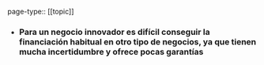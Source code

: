 page-type:: [[topic]]
- ### Para un negocio innovador es difícil conseguir la financiación habitual en otro tipo de negocios, ya que tienen mucha incertidumbre y ofrece pocas garantías



